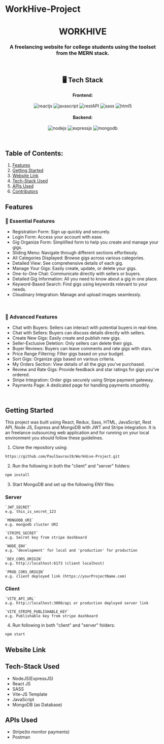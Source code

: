 # WorkHive-Project
<h1 align="center">WORKHIVE</h1>


<h3 align="center">A freelancing website for college students using the toolset from the MERN stack.</h3>

<br />

<h2 align="center">🖥️ Tech Stack</h2>

<h4 align="center">Frontend:</h4>

<p align="center">
  <img src="https://img.shields.io/badge/React-20232A?style=for-the-badge&logo=react&logoColor=61DAFB" alt="reactjs" />
  <img src="https://img.shields.io/badge/JavaScript-323330?style=for-the-badge&logo=javascript&logoColor=F7DF1E" alt="javascript" />
  <img src="https://img.shields.io/badge/Rest_API-02303A?style=for-the-badge&logo=react-router&logoColor=white" alt="restAPI" />
  <img src="https://img.shields.io/badge/Sass-CC6699?style=for-the-badge&logo=sass&logoColor=white" alt="sass" />
  <img src="https://img.shields.io/badge/HTML5-E34F26?style=for-the-badge&logo=html5&logoColor=white" alt="html5" />
</p>

<h4 align="center">Backend:</h4>

<p align="center">
  <img src="https://img.shields.io/badge/Node.js-339933?style=for-the-badge&logo=nodedotjs&logoColor=white" alt="nodejs" />
  <img src="https://img.shields.io/badge/Express.js-000000?style=for-the-badge&logo=express&logoColor=white" alt="expressjs" />
  <img src="https://img.shields.io/badge/MongoDB-4EA94B?style=for-the-badge&logo=mongodb&logoColor=white" alt="mongodb" />

</p>

  </em>
</p>
<br />

## Table of Contents:

1) [Features](#fet)
2) [Getting Started](#install)
3) [Website Link](#projectLink)
4) [Tech-Stack Used](#depend) 
5) [APIs Used](#apis)
6) [Contributors](#contri)

<a name="fet"></a>
## Features

### 🚀 Essential Features

- Registration Form: Sign up quickly and securely.
- Login Form: Access your account with ease.
- Gig Organize Form: Simplified form to help you create and manage your gigs.
- Sliding Menu: Navigate through different sections effortlessly.
- All Categories Displayed: Browse gigs across various categories.
- Detailed View: See comprehensive details of each gig.
- Manage Your Gigs: Easily create, update, or delete your gigs.
- One-to-One Chat: Communicate directly with sellers or buyers.
- Detailed Gig Information: All you need to know about a gig in one place.
- Keyword-Based Search: Find gigs using keywords relevant to your needs.
- Cloudinary Integration: Manage and upload images seamlessly.


<br />

### 🚀 Advanced Features

- Chat with Buyers: Sellers can interact with potential buyers in real-time.
- Chat with Sellers: Buyers can discuss details directly with sellers.
- Create New Gigs: Easily create and publish new gigs.
- Seller-Exclusive Deletion: Only sellers can delete their gigs.
- Buyer Reviews: Buyers can leave comments and rate gigs with stars.
- Price Range Filtering: Filter gigs based on your budget.
- Sort Gigs: Organize gigs based on various criteria.
- My Orders Section: View details of all the gigs you've purchased.
- Review and Rate Gigs: Provide feedback and star ratings for gigs you've ordered.
- Stripe Integration: Order gigs securely using Stripe payment gateway.
- Payments Page: A dedicated page for handling payments smoothly.

<br />

<a name="install"></a> 
## Getting Started

This project was built using React, Redux, Sass, HTML, JavaScript, Rest API, Node JS, Express and MongoDB with JWT and Stripe integration. It is an freelance outsourcing web application and for running on your local environment you should follow these guidelines.

1) Clone the repository using:
```bash
https://github.com/PaulSaurav19/WorkHive-Project.git
```
2) Run the following in both the "client" and "server" folders:
```bash
npm install 
```
3) Start MongoDB and set up the following ENV files:

### Server
```
`JWT_SECRET`
e.g. this_is_secret_123

`MONGODB_URI`
e.g. mongodb cluster URI

`STRIPE_SECRET`
e.g. Secret key from stripe dashboard

`NODE_ENV`
e.g. 'development' for local and 'production' for production

`DEV_CORS_ORIGIN`
e.g. http://localhost:6173 (client localhost)

`PROD_CORS_ORIGIN`
e.g. client deployed link (https://yourProjectName.com) 
```
### Client
```
`VITE_API_URL`
e.g. http://localhost:3000/api or production deployed server link

`VITE_STRIPE_PUBLISHABLE_KEY`
e.g. Publishable key from stripe dashboard
```
4) Run following in both "client" and "server" folders:
```bash
npm start
```

<a name="projectLink"></a> 
## Website Link



<a name="depend"></a>
## Tech-Stack Used

* NodeJS(ExpressJS) 
* React JS
* SASS
* Vite-JS Template
* JavaScript
* MongoDB (as Database)

<a name="apis"></a>
## APIs Used

* Stripe(to monitor payments)
* Postman

